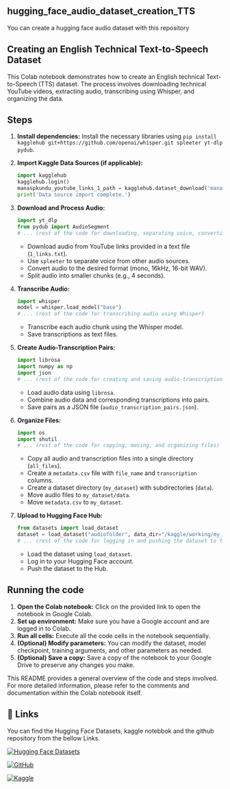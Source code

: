 
## hugging_face_audio_dataset_creation_TTS
You can create a hugging face audio dataset with this repository
## Creating an English Technical Text-to-Speech Dataset

This Colab notebook demonstrates how to create an English technical Text-to-Speech (TTS) dataset. The process involves downloading technical YouTube videos, extracting audio, transcribing using Whisper, and organizing the data.

## Steps

1.  **Install dependencies:** Install the necessary libraries using `pip install kagglehub git+https://github.com/openai/whisper.git spleeter yt-dlp pydub`. 

2.  **Import Kaggle Data Sources (if applicable):**
    ```python
    import kagglehub
    kagglehub.login()
    manaspkundu_youtube_links_1_path = kagglehub.dataset_download('manaspkundu/youtube-links-1')
    print('Data source import complete.')
    ```

3.  **Download and Process Audio:**
    ```python
    import yt_dlp
    from pydub import AudioSegment
    # ... (rest of the code for downloading, separating voice, converting audio, splitting)
    ```
    * Download audio from YouTube links provided in a text file (`1_links.txt`). 
    * Use `spleeter` to separate voice from other audio sources. 
    * Convert audio to the desired format (mono, 16kHz, 16-bit WAV). 
    * Split audio into smaller chunks (e.g., 4 seconds). 

4.  **Transcribe Audio:**
    ```python
    import whisper
    model = whisper.load_model("base")
    # ... (rest of the code for transcribing audio using Whisper)
    ```
    * Transcribe each audio chunk using the Whisper model. 
    * Save transcriptions as text files. 

5.  **Create Audio-Transcription Pairs:**
    ```python
    import librosa
    import numpy as np
    import json
    # ... (rest of the code for creating and saving audio-transcription pairs)
    ```
    * Load audio data using `librosa`. 
    * Combine audio data and corresponding transcriptions into pairs. 
    * Save pairs as a JSON file (`audio_transcription_pairs.json`). 

6.  **Organize Files:**
    ```python
    import os
    import shutil
    # ... (rest of the code for copying, moving, and organizing files)
    ```
    * Copy all audio and transcription files into a single directory (`all_files`). 
    * Create a `metadata.csv` file with `file_name` and `transcription` columns. 
    * Create a dataset directory (`my_dataset`) with subdirectories (`data`). 
    * Move audio files to `my_dataset/data`. 
    * Move `metadata.csv` to `my_dataset`. 

7.  **Upload to Hugging Face Hub:**
    ```python
    from datasets import load_dataset
    dataset = load_dataset("audiofolder", data_dir="/kaggle/working/my_dataset")
    # ... (rest of the code for logging in and pushing the dataset to the Hub)
    ```
    * Load the dataset using `load_dataset`. 
    * Log in to your Hugging Face account. 
    * Push the dataset to the Hub. 

## Running the code

1.  **Open the Colab notebook:** Click on the provided link to open the notebook in Google Colab.
2.  **Set up environment:** Make sure you have a Google account and are logged in to Colab.
3.  **Run all cells:** Execute all the code cells in the notebook sequentially.
4.  **(Optional) Modify parameters:** You can modify the dataset, model checkpoint, training arguments, and other parameters as needed.
5.  **(Optional) Save a copy:** Save a copy of the notebook to your Google Drive to preserve any changes you make.

This README provides a general overview of the code and steps involved. For more detailed information, please refer to the comments and documentation within the Colab notebook itself.










## 🔗 Links


You can find the Hugging Face Datasets,  kaggle notebbok and the github repository from the bellow Links.

[![Hugging Face Datasets](https://img.shields.io/badge/Hugging%20Face%20Datasets-464646?style=for-the-badge&logo=huggingface&logoColor=white)](https://huggingface.co/datasets/Shabdobhedi/TTS_English_Technical_Terms)

[![GitHub](https://img.shields.io/badge/GitHub-100000?style=for-the-badge&logo=github&logoColor=white)]([https://github.com/pratim808/TTS_English_Technical](https://github.com/pratim808/hugging_face_audio_dataset_creation_TTS))

[![Kaggle](https://img.shields.io/badge/Kaggle-20BEFF?style=for-the-badge&logo=kaggle&logoColor=white)](https://www.kaggle.com/code/manaspkundu/dataset-english-techn)


